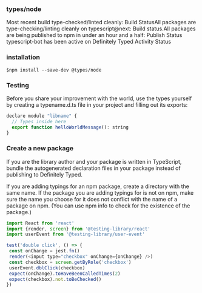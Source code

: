 ### types/node
Most recent build type-checked/linted cleanly: Build StatusAll packages are type-checking/linting cleanly on typescript@next: Build status.All packages are being published to npm in under an hour and a half: Publish Status
typescript-bot has been active on Definitely Typed Activity Status
### installation
`$npm install --save-dev @types/node`
### Testing
Before you share your improvement with the world, use the types yourself by creating a typename.d.ts file in your project and filling out its exports:
```javascript
declare module "libname" {
  // Types inside here
  export function helloWorldMessage(): string
}
```

### Create a new package
If you are the library author and your package is written in TypeScript, bundle the autogenerated declaration files in your package instead of publishing to Definitely Typed.

If you are adding typings for an npm package, create a directory with the same name. If the package you are adding typings for is not on npm, make sure the name you choose for it does not conflict with the name of a package on npm. (You can use npm info <my-package> to check for the existence of the <my-package> package.)

```javascript
import React from 'react'
import {render, screen} from '@testing-library/react'
import userEvent from '@testing-library/user-event'

test('double click', () => {
 const onChange = jest.fn()
 render(<input type="checkbox" onChange={onChange} />)
 const checkbox = screen.getByRole('checkbox')
 userEvent.dblClick(checkbox)
 expect(onChange).toHaveBeenCalledTimes(2)
 expect(checkbox).not.toBeChecked()
})
```